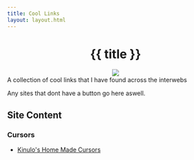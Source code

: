 ```yaml
---
title: Cool Links
layout: layout.html
---
```

<h1 style="text-align: center;">{{ title }}</h1>

<div style="text-align: center;">
    <img src="/static/imgs/wizard77.gif">
</div>
A collection of cool links that I have found across the interwebs

Any sites that dont have a button go here aswell.

## Site Content

### Cursors

- [Kinulo's Home Made Cursors](https://kiunlo.neocities.org/cursors)
